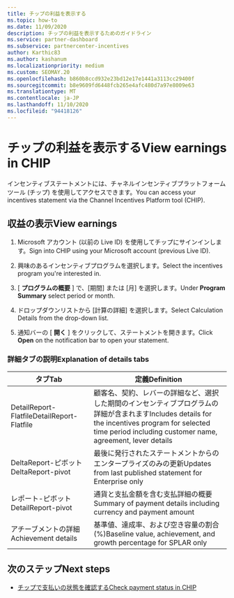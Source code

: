 ```yaml
---
title: チップの利益を表示する
ms.topic: how-to
ms.date: 11/09/2020
description: チップの利益を表示するためのガイドライン
ms.service: partner-dashboard
ms.subservice: partnercenter-incentives
author: Karthic83
ms.author: kashanum
ms.localizationpriority: medium
ms.custom: SEOMAY.20
ms.openlocfilehash: b860b8ccd932e23bd12e17e1441a3113cc29400f
ms.sourcegitcommit: b8e9609fd6448fcb265e4afc480d7a97e8009e63
ms.translationtype: MT
ms.contentlocale: ja-JP
ms.lasthandoff: 11/10/2020
ms.locfileid: "94418126"
---
```

# <a name="view-earnings-in-chip"></a><span data-ttu-id="22cba-103">チップの利益を表示する</span><span class="sxs-lookup"><span data-stu-id="22cba-103">View earnings in CHIP</span></span>

<span data-ttu-id="22cba-104">インセンティブステートメントには、チャネルインセンティブプラットフォームツール (チップ) を使用してアクセスできます。</span><span class="sxs-lookup"><span data-stu-id="22cba-104">You can access your incentives statement via the Channel Incentives Platform tool (CHIP).</span></span>

## <a name="view-earnings"></a><span data-ttu-id="22cba-105">収益の表示</span><span class="sxs-lookup"><span data-stu-id="22cba-105">View earnings</span></span>

1. <span data-ttu-id="22cba-106">Microsoft アカウント (以前の Live ID) を使用してチップにサインインします。</span><span class="sxs-lookup"><span data-stu-id="22cba-106">Sign into CHIP using your Microsoft account (previous Live ID).</span></span>

2. <span data-ttu-id="22cba-107">興味のあるインセンティブプログラムを選択します。</span><span class="sxs-lookup"><span data-stu-id="22cba-107">Select the incentives program you're interested in.</span></span>

3. <span data-ttu-id="22cba-108">[ **プログラムの概要** ] で、[期間] または [月] を選択します。</span><span class="sxs-lookup"><span data-stu-id="22cba-108">Under **Program Summary** select period or month.</span></span> 
1. <span data-ttu-id="22cba-109">ドロップダウンリストから [計算の詳細] を選択します。</span><span class="sxs-lookup"><span data-stu-id="22cba-109">Select Calculation Details from the drop-down list.</span></span>
1.  <span data-ttu-id="22cba-110">通知バーの [ **開く** ] をクリックして、ステートメントを開きます。</span><span class="sxs-lookup"><span data-stu-id="22cba-110">Click **Open** on the notification bar  to open your statement.</span></span>

### <a name="explanation-of-details-tabs"></a><span data-ttu-id="22cba-111">詳細タブの説明</span><span class="sxs-lookup"><span data-stu-id="22cba-111">Explanation of details tabs</span></span>

|<span data-ttu-id="22cba-112">**タブ**</span><span class="sxs-lookup"><span data-stu-id="22cba-112">**Tab**</span></span>|<span data-ttu-id="22cba-113">**定義**</span><span class="sxs-lookup"><span data-stu-id="22cba-113">**Definition**</span></span>|
|-------------|--------------------------|
|<span data-ttu-id="22cba-114">DetailReport-Flatfile</span><span class="sxs-lookup"><span data-stu-id="22cba-114">DetailReport-Flatfile</span></span>|<span data-ttu-id="22cba-115">顧客名、契約、レバーの詳細など、選択した期間のインセンティブプログラムの詳細が含まれます</span><span class="sxs-lookup"><span data-stu-id="22cba-115">Includes details for the incentives program for selected time period including customer name, agreement, lever details</span></span>|
|<span data-ttu-id="22cba-116">DeltaReport-ピボット</span><span class="sxs-lookup"><span data-stu-id="22cba-116">DeltaReport-pivot</span></span>|<span data-ttu-id="22cba-117">最後に発行されたステートメントからのエンタープライズのみの更新</span><span class="sxs-lookup"><span data-stu-id="22cba-117">Updates from last published statement for Enterprise only</span></span>|
|<span data-ttu-id="22cba-118">レポート-ピボット</span><span class="sxs-lookup"><span data-stu-id="22cba-118">DetailReport-pivot</span></span>|<span data-ttu-id="22cba-119">通貨と支払金額を含む支払詳細の概要</span><span class="sxs-lookup"><span data-stu-id="22cba-119">Summary of payment details including currency and payment amount</span></span>|
|<span data-ttu-id="22cba-120">アチーブメントの詳細</span><span class="sxs-lookup"><span data-stu-id="22cba-120">Achievement details</span></span>|<span data-ttu-id="22cba-121">基準値、達成率、および空き容量の割合 (%)</span><span class="sxs-lookup"><span data-stu-id="22cba-121">Baseline value, achievement, and growth percentage for SPLAR only</span></span>|

## <a name="next-steps"></a><span data-ttu-id="22cba-122">次のステップ</span><span class="sxs-lookup"><span data-stu-id="22cba-122">Next steps</span></span>

- [<span data-ttu-id="22cba-123">チップで支払いの状態を確認する</span><span class="sxs-lookup"><span data-stu-id="22cba-123">Check payment status in CHIP</span></span>](chip-payment-status.md)